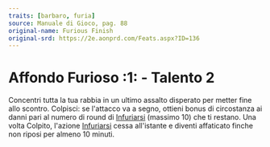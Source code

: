 ```yaml
---
traits: [barbaro, furia]
source: Manuale di Gioco, pag. 88
original-name: Furious Finish
original-srd: https://2e.aonprd.com/Feats.aspx?ID=136
---
```


# Affondo Furioso :1: - Talento 2

Concentri tutta la tua rabbia in un ultimo assalto disperato per metter fine
allo scontro. Colpisci: se l'attacco va a segno, ottieni bonus di circostanza ai
danni pari al numero di round di [Infuriarsi](/azioni/infuriarsi) (massimo 10)
che ti restano. Una volta Colpito, l'azione [Infuriarsi](/azioni/infuriarsi)
cessa all'istante e diventi affaticato finche non riposi per almeno 10 minuti.
